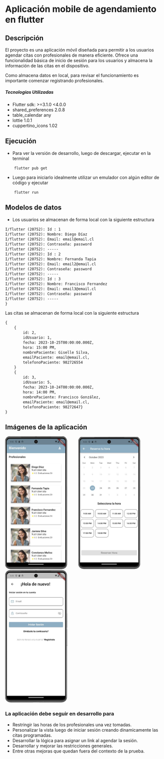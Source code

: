 # Aplicación mobile de agendamiento en flutter

## Descripción

El proyecto es una aplicación móvil diseñada para permitir a los usuarios agendar citas con profesionales de manera eficiente. Ofrece una funcionalidad básica de inicio de sesión para los usuarios y almacena la información de las citas en el dispositivo.

Como almacena datos en local, para revisar el funcionamiento es importante comenzar registrando profesionales.

##### Tecnologías Utilizadas
- Flutter sdk: >=3.1.0 <4.0.0
- shared_preferences 2.0.8
- table_calendar any
- lottie 1.0.1
- cuppertino_icons 1.02

## Ejecución

- Para ver la versión de desarrollo, luego de descargar, ejecutar en la terminal

```
    flutter pub get
```
- Luego para iniciarlo idealmente utilizar un emulador con algún editor de código y ejecutar
```
    flutter run
```

## Modelos de datos

- Los usuarios se almacenan de forma local con la siguiente estructura

```
I/flutter (20752): Id : 1
I/flutter (20752): Nombre: Diego Díaz
I/flutter (20752): Email: email@email.cl
I/flutter (20752): Contraseña: password
I/flutter (20752): -----
I/flutter (20752): Id : 2
I/flutter (20752): Nombre: Fernanda Tapia
I/flutter (20752): Email: email2@email.cl
I/flutter (20752): Contraseña: password
I/flutter (20752): -----
I/flutter (20752): Id : 3
I/flutter (20752): Nombre: Francisco Fernandez
I/flutter (20752): Email: email3@email.cl
I/flutter (20752): Contraseña: password
I/flutter (20752): -----
}
```

Las citas se almacenan de forma local con la siguiente estructura
```
{
    {
        id: 2, 
        idUsuario: 1, 
        fecha: 2023-10-25T00:00:00.000Z, 
        hora: 15:00 PM, 
        nombrePaciente: Giselle Silva, 
        emailPaciente: email@email.cl, 
        telefonoPaciente: 982726554
    }
    {
        id: 3, 
        idUsuario: 5, 
        fecha: 2023-10-24T00:00:00.000Z, 
        hora: 14:00 PM, 
        nombrePaciente: Francisco González, 
        emailPaciente: email@email.cl, 
        telefonoPaciente: 98272647}
}
```
## Imágenes de la aplicación

<img src="https://raw.githubusercontent.com/Dieego533/app-agenda-flutter/master/assets/images/1.JPG" width="200" /> &emsp;&emsp; <img src="https://raw.githubusercontent.com/Dieego533/app-agenda-flutter/master/assets/images/2.JPG" width="200" /> &emsp;&emsp; <img src="https://raw.githubusercontent.com/Dieego533/app-agenda-flutter/master/assets/images/5.JPG" width="200" /> &emsp;&emsp;





### La aplicación debe seguir en desarrollo para 
- Restringir las horas de los profesionales una vez tomadas.
- Personalizar la vista luego de iniciar sesión creando dinamicamente las citas programadas.
- Desarrollar la lógica para asignar un link al agendar la sesión.
- Desarrollar y mejorar las restricciones generales.
- Entre otras mejoras que quedan fuera del contexto de la prueba.
